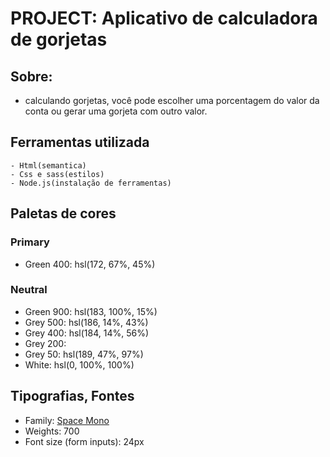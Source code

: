 # PROJECT: Aplicativo de calculadora de gorjetas #

## Sobre: 

- calculando gorjetas, você pode escolher uma porcentagem do valor da conta ou gerar uma gorjeta com outro valor. 

## Ferramentas utilizada

    - Html(semantica)
    - Css e sass(estilos)
    - Node.js(instalação de ferramentas)
 
    
## Paletas de cores

### Primary

- Green 400: hsl(172, 67%, 45%)

### Neutral

- Green 900: hsl(183, 100%, 15%)
- Grey 500: hsl(186, 14%, 43%)
- Grey 400: hsl(184, 14%, 56%)
- Grey 200:                                      
- Grey 50: hsl(189, 47%, 97%)
- White: hsl(0, 100%, 100%)


## Tipografias, Fontes  

- Family: [Space Mono](https://fonts.google.com/specimen/Space+Mono)
- Weights: 700
- Font size (form inputs): 24px